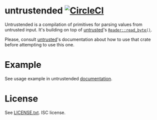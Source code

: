 # untrustended [![CircleCI](https://circleci.com/gh/oherrala/untrustended/tree/master.svg?style=shield)](https://circleci.com/gh/oherrala/untrustended/tree/master)

Untrustended is a compilation of primitives for parsing values from untrusted
input. It's building on top of [untrusted](https://crates.io/crates/untrusted)'s
[`Reader::read_byte()`](https://briansmith.org/rustdoc/untrusted/struct.Reader.html#method.read_byte).

Please, consult [untrusted](https://crates.io/crates/untrusted)'s documentation
about how to use that crate before attempting to use this one.

# Example

See usage example in untrustended [documentation](https://docs.rs/untrustended/).

# License

See [LICENSE.txt](LICENSE.txt). ISC license.
